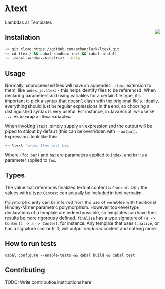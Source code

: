 λtext
=====

Lambdas as Templates

<img src="https://raw.githubusercontent.com/athanclark/ltext/master/nonsense/ltext.png" align="right" style="z-index: 1000; position: relative;">

## Installation

```bash
~> git clone https://github.com/athanclark/ltext.git
~> cd ltext/ && cabal sandbox init && cabal install
~> .cabal-sandbox/bin/ltext --help
```

## Usage

Normally, unproceessed files will have an appended `.ltext` extension to them,
like `index.js.ltext` - this helps identify files to be referenced. When declaring
parameters and using variables for a certain file type, it's important to pick
a syntax that doesn't clash with the origional file's. Ideally, everything should
just be regular expressions in the end, so choosing a distinguished syntax is
very useful. For instance, in JavaScript, we use `%# ... #%` to wrap all ltext
variables.

When invoking `ltext`, simply supply an expression and the output will be piped to
stdout by default (this can be overridden with `--output`). Expressions look like
this:

```bash
~> ltext 'index (foo bar) baz`
```

Where `(foo bar)` and `baz` are parameters applied to `index`, and `bar` is a parameter
applied to `foo`.

## Types

The value that references finalized textual content is `Content`. Only the values with a
type `Content` can actually be included in text verbatim.

Polymorphic arity can be inferred from the use of variables with traditional Hindley-Milner
parametric polymorphism. However, top-level type declarations of a template are indeed
possible, so templates can have their results be more rigorously defined. `finalize` has a
type signature of `(a -> Content) -> a -> Content`, for instance. Any template that uses
`finalize`, or has a signature similar to it, will output _rendered_ content and nothing more.

## How to run tests

```
cabal configure --enable-tests && cabal build && cabal test
```

## Contributing

TODO: Write contribution instructions here
